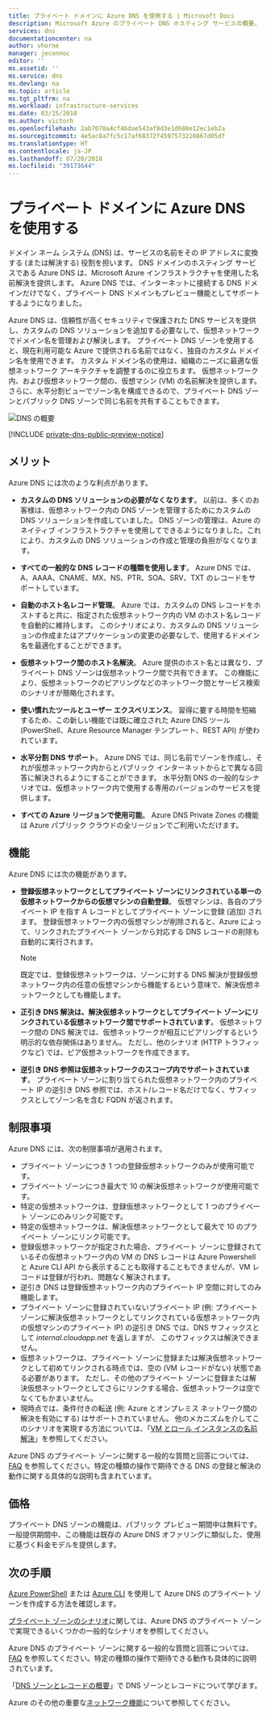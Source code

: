 ```yaml
---
title: プライベート ドメインに Azure DNS を使用する | Microsoft Docs
description: Microsoft Azure のプライベート DNS ホスティング サービスの概要。
services: dns
documentationcenter: na
author: vhorne
manager: jeconnoc
editor: ''
ms.assetid: ''
ms.service: dns
ms.devlang: na
ms.topic: article
ms.tgt_pltfrm: na
ms.workload: infrastructure-services
ms.date: 03/15/2018
ms.author: victorh
ms.openlocfilehash: 2ab7070a4cf46dae543af8d3e1d688e12ec1eb2a
ms.sourcegitcommit: 4e5ac8a7fc5c17af68372f4597573210867d05df
ms.translationtype: HT
ms.contentlocale: ja-JP
ms.lasthandoff: 07/20/2018
ms.locfileid: "39173644"
---
```

# <a name="use-azure-dns-for-private-domains"></a>プライベート ドメインに Azure DNS を使用する
ドメイン ネーム システム (DNS) は、サービスの名前をその IP アドレスに変換する (または解決する) 役割を担います。 DNS ドメインのホスティング サービスである Azure DNS は、Microsoft Azure インフラストラクチャを使用した名前解決を提供します。 Azure DNS では、インターネットに接続する DNS ドメインだけでなく、プライベート DNS ドメインもプレビュー機能としてサポートするようになりました。 
 
Azure DNS は、信頼性が高くセキュリティで保護された DNS サービスを提供し、カスタムの DNS ソリューションを追加する必要なしで、仮想ネットワークでドメイン名を管理および解決します。 プライベート DNS ゾーンを使用すると、現在利用可能な Azure で提供される名前ではなく、独自のカスタム ドメイン名を使用できます。 カスタム ドメイン名の使用は、組織のニーズに最適な仮想ネットワーク アーキテクチャを調整するのに役立ちます。 仮想ネットワーク内、および仮想ネットワーク間の、仮想マシン (VM) の名前解決を提供します。 さらに、水平分割ビューでゾーン名を構成できるので、プライベート DNS ゾーンとパブリック DNS ゾーンで同じ名前を共有することもできます。

![DNS の概要](./media/private-dns-overview/scenario.png)

[!INCLUDE [private-dns-public-preview-notice](../../includes/private-dns-public-preview-notice.md)]

## <a name="benefits"></a>メリット

Azure DNS には次のような利点があります。

* **カスタムの DNS ソリューションの必要がなくなります**。 以前は、多くのお客様は、仮想ネットワーク内の DNS ゾーンを管理するためにカスタムの DNS ソリューションを作成していました。 DNS ゾーンの管理は、Azure のネイティブ インフラストラクチャを使用してできるようになりました。これにより、カスタムの DNS ソリューションの作成と管理の負担がなくなります。

* **すべての一般的な DNS レコードの種類を使用します**。 Azure DNS では、A、AAAA、CNAME、MX、NS、PTR、SOA、SRV、TXT のレコードをサポートしています。

* **自動のホスト名レコード管理**。 Azure では、カスタムの DNS レコードをホストすると共に、指定された仮想ネットワーク内の VM のホスト名レコードを自動的に維持します。 このシナリオにより、カスタムの DNS ソリューションの作成またはアプリケーションの変更の必要なしで、使用するドメイン名を最適化することができます。

* **仮想ネットワーク間のホスト名解決**。 Azure 提供のホスト名とは異なり、プライベート DNS ゾーンは仮想ネットワーク間で共有できます。 この機能により、仮想ネットワークのピアリングなどのネットワーク間とサービス検索のシナリオが簡略化されます。

* **使い慣れたツールとユーザー エクスペリエンス**。 習得に要する時間を短縮するため、この新しい機能では既に確立された Azure DNS ツール (PowerShell、Azure Resource Manager テンプレート、REST API) が使われています。

* **水平分割 DNS サポート**。 Azure DNS では、同じ名前でゾーンを作成し、それが仮想ネットワーク内からとパブリック インターネットからとで異なる回答に解決されるようにすることができます。 水平分割 DNS の一般的なシナリオでは、仮想ネットワーク内で使用する専用のバージョンのサービスを提供します。

* **すべての Azure リージョンで使用可能**。 Azure DNS Private Zones の機能は Azure パブリック クラウドの全リージョンでご利用いただけます。 


## <a name="capabilities"></a>機能

Azure DNS には次の機能があります。
 
* **登録仮想ネットワークとしてプライベート ゾーンにリンクされている単一の仮想ネットワークからの仮想マシンの自動登録**。 仮想マシンは、各自のプライベート IP を指す A レコードとしてプライベート ゾーンに登録 (追加) されます。 登録仮想ネットワーク内の仮想マシンが削除されると、Azure によって、リンクされたプライベート ゾーンから対応する DNS レコードの削除も自動的に実行されます。 

  > [!NOTE]
  > 既定では、登録仮想ネットワークは、ゾーンに対する DNS 解決が登録仮想ネットワーク内の任意の仮想マシンから機能するという意味で、解決仮想ネットワークとしても機能します。 

* **正引き DNS 解決は、解決仮想ネットワークとしてプライベート ゾーンにリンクされている仮想ネットワーク間でサポートされています**。 仮想ネットワーク間の DNS 解決では、仮想ネットワークが相互にピアリングするという明示的な依存関係はありません。 ただし、他のシナリオ (HTTP トラフィックなど) では、ピア仮想ネットワークを作成できます。

* **逆引き DNS 参照は仮想ネットワークのスコープ内でサポートされています**。 プライベート ゾーンに割り当てられた仮想ネットワーク内のプライベート IP の逆引き DNS 参照では、ホスト/レコード名だけでなく、サフィックスとしてゾーン名を含む FQDN が返されます。 


## <a name="limitations"></a>制限事項

Azure DNS には、次の制限事項が適用されます。

* プライベート ゾーンにつき 1 つの登録仮想ネットワークのみが使用可能です。
* プライベート ゾーンにつき最大で 10 の解決仮想ネットワークが使用可能です。
* 特定の仮想ネットワークは、登録仮想ネットワークとして 1 つのプライベート ゾーンにのみリンク可能です。
* 特定の仮想ネットワークは、解決仮想ネットワークとして最大で 10 のプライベート ゾーンにリンク可能です。
* 登録仮想ネットワークが指定された場合、プライベート ゾーンに登録されているその仮想ネットワーク内の VM の DNS レコードは Azure Powershell と Azure CLI API から表示することも取得することもできませんが、VM レコードは登録が行われ、問題なく解決されます。
* 逆引き DNS は登録仮想ネットワーク内のプライベート IP 空間に対してのみ機能します。
* プライベート ゾーンに登録されていないプライベート IP (例: プライベート ゾーンに解決仮想ネットワークとしてリンクされている仮想ネットワーク内の仮想マシンのプライベート IP) の逆引き DNS では、DNS サフィックスとして *internal.cloudapp.net* を返しますが、 このサフィックスは解決できません。 
* 仮想ネットワークは、プライベート ゾーンに登録または解決仮想ネットワークとして初めてリンクされる時点では、空の (VM レコードがない) 状態である必要があります。 ただし、その他のプライベート ゾーンに登録または解決仮想ネットワークとしてさらにリンクする場合、仮想ネットワークは空でなくてもかまいません。 
* 現時点では、条件付きの転送 (例: Azure とオンプレミス ネットワーク間の解決を有効にする) はサポートされていません。 他のメカニズムを介してこのシナリオを実現する方法については、「[VM とロール インスタンスの名前解決](../virtual-network/virtual-networks-name-resolution-for-vms-and-role-instances.md)」を参照してください。

Azure DNS のプライベート ゾーンに関する一般的な質問と回答については、[FAQ](./dns-faq.md#private-dns) を参照してください。特定の種類の操作で期待できる DNS の登録と解決の動作に関する具体的な説明も含まれています。  


## <a name="pricing"></a>価格

プライベート DNS ゾーンの機能は、パブリック プレビュー期間中は無料です。 一般提供期間中、この機能は既存の Azure DNS オファリングに類似した、使用に基づく料金モデルを提供します。 


## <a name="next-steps"></a>次の手順

[Azure PowerShell](./private-dns-getstarted-powershell.md) または [Azure CLI](./private-dns-getstarted-cli.md) を使用して Azure DNS のプライベート ゾーンを作成する方法を確認します。

[プライベート ゾーンのシナリオ](./private-dns-scenarios.md)に関しては、Azure DNS のプライベート ゾーンで実現できるいくつかの一般的なシナリオを参照してください。

Azure DNS のプライベート ゾーンに関する一般的な質問と回答については、[FAQ](./dns-faq.md#private-dns) を参照してください。特定の種類の操作で期待できる動作も具体的に説明されています。 

「[DNS ゾーンとレコードの概要](dns-zones-records.md)」で DNS ゾーンとレコードについて学びます。

Azure のその他の重要な[ネットワーク機能](../networking/networking-overview.md)について参照してください。 

